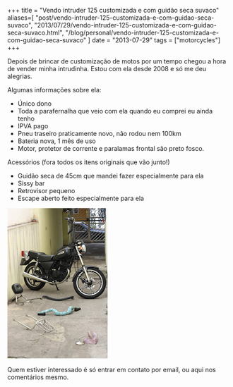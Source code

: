 +++
title = "Vendo intruder 125 customizada e com guidão seca suvaco"
aliases=[
  "post/vendo-intruder-125-customizada-e-com-guidao-seca-suvaco",
  "2013/07/29/vendo-intruder-125-customizada-e-com-guidao-seca-suvaco.html",
  "/blog/personal/vendo-intruder-125-customizada-e-com-guidao-seca-suvaco"
]
date = "2013-07-29"
tags = ["motorcycles"]
+++

Depois de brincar de customização de motos por um tempo chegou a hora
de vender minha intrudinha. Estou com ela desde 2008 e só me deu
alegrias.

Algumas informações sobre ela:

* Único dono
* Toda a parafernalha que veio com ela quando eu comprei eu ainda tenho
* IPVA pago
* Pneu traseiro praticamente novo, não rodou nem 100km
* Bateria nova, 1 mês de uso
* Motor, protetor de corrente e paralamas frontal são preto fosco.

Acessórios (fora todos os itens originais que vão junto!)

* Guidão seca de 45cm que mandei fazer especialmente para ela
* Sissy bar
* Retrovisor pequeno
* Escape aberto feito especialmente para ela

![Foto da minha intruder 2008 customizada](/images/posts/intruder.jpg "Intruder 2008 customizada")

Quem estiver interessado é só entrar em contato por email, ou aqui nos
comentários mesmo.



